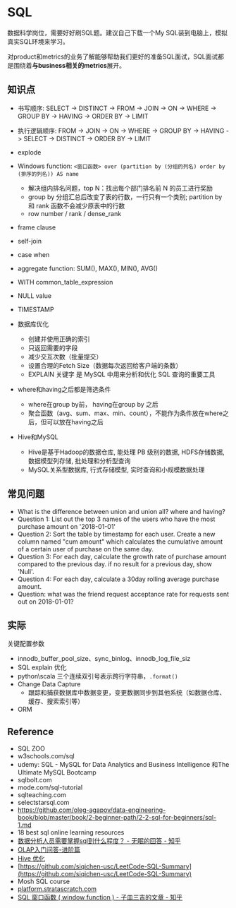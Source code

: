 # SQL

数据科学岗位，需要好好刷SQL题。建议自己下载一个My SQL装到电脑上，模拟真实SQL环境来学习。

对product和metrics的业务了解能够帮助我们更好的准备SQL面试，SQL面试都是围绕着**与business相关的metrics**展开。


## 知识点
- 书写顺序: SELECT -> DISTINCT ->  FROM -> JOIN -> ON ->  WHERE -> GROUP BY -> HAVING -> ORDER BY -> LIMIT
- 执行逻辑顺序: FROM -> JOIN -> ON -> WHERE -> GROUP BY -> HAVING -> SELECT -> DISTINCT -> ORDER BY -> LIMIT
- explode
- Windows function: `<窗口函数> over (partition by (分组的列名) order by (排序的列名)) AS name`
  - 解决组内排名问题，top N：找出每个部门排名前 N 的员工进行奖励
  - group by 分组汇总后改变了表的行数，一行只有一个类别; partition by 和 rank 函数不会减少原表中的行数
  - row number / rank / dense_rank
- frame clause
- self-join
- case when
- aggregate function: SUM(), MAX(), MIN(), AVG()
- WITH common_table_expression
- NULL value
- TIMESTAMP
- 数据库优化
  - 创建并使用正确的索引
  - 只返回需要的字段
  - 减少交互次数（批量提交）
  - 设置合理的Fetch Size（数据每次返回给客户端的条数）
  - EXPLAIN 关键字 是 MySQL 中用来分析和优化 SQL 查询的重要工具

- where和having之后都是筛选条件
  - where在group by前， having在group by 之后
  - 聚合函数（avg、sum、max、min、count），不能作为条件放在where之后，但可以放在having之后

- Hive和MySQL
  - Hive是基于Hadoop的数据仓库, 能处理 PB 级别的数据, HDFS存储数据, 数据模型列存储, 批处理和分析型查询
  - MySQL关系型数据库, 行式存储模型, 实时查询和小规模数据处理


## 常见问题
- What is the difference between union and union all? where and having?
- Question 1: List out the top 3 names of the users who have the most purchase amount on '2018-01-01'
- Question 2: Sort the table by timestamp for each user. Create a new column named "cum amount" which calculates the cumulative amount of a certain user of purchase on the same day.
- Question 3: For each day, calculate the growth rate of purchase amount compared to the previous day. if no result for a previous day, show 'Null'.
- Question 4: For each day, calculate a 30day rolling average purchase amount.
- Question: what was the friend request acceptance rate for requests sent out on 2018-01-01?


## 实际
关键配置参数
- innodb_buffer_pool_size、sync_binlog、innodb_log_file_siz
- SQL explain 优化
- python\scala 三个连续双引号表示跨行字符串，`.format()`
- Change Data Capture
  - 跟踪和捕获数据库中数据变更，变更数据同步到其他系统（如数据仓库、缓存、搜索索引等）
- ORM


## Reference
- SQL ZOO 
- w3schools.com/sql
- udemy: SQL - MySQL for Data Analytics and Business Intelligence 和The Ultimate MySQL Bootcamp
- sqlbolt.com
- mode.com/sql-tutorial
- sqlteaching.com
- selectstarsql.com
- https://github.com/oleg-agapov/data-engineering-book/blob/master/book/2-beginner-path/2-2-sql-for-beginners/sql-1.md
- 18 best sql online learning resources
- [数据分析人员需要掌握sql到什么程度？ - 无眠的回答 - 知乎](https://www.zhihu.com/question/379694223/answer/1118850805)
- [OLAP入门问答-进阶篇](https://zhuanlan.zhihu.com/p/147344996)
- [Hive 优化](https://zhuanlan.zhihu.com/p/102475087)
- [https://github.com/siqichen-usc/LeetCode-SQL-Summary](https://github.com/siqichen-usc/LeetCode-SQL-Summary)
- Mosh SQL course
- [platform.stratascratch.com](platform.stratascratch.com)
- [SQL 窗口函数 ( window function ) - 子皿三吉的文章 - 知乎](https://zhuanlan.zhihu.com/p/390381181)
